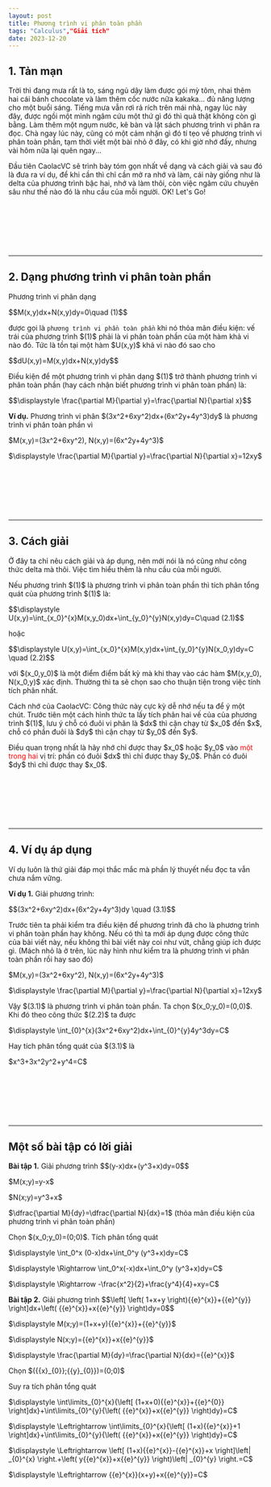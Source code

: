 ```yaml
---
layout: post
title: Phương trình vi phân toàn phần
tags: "Calculus","Giải tích"
date: 2023-12-20
---
```

<h2 id="tan-man">1. Tản mạn</h2>
<p>Trời thì đang mưa rất là to, sáng ngủ dậy làm được gói mỳ tôm, nhai thêm hai cái bánh chocolate và làm thêm cốc nước nữa kakaka... đủ năng lượng cho một buổi sáng. Tiếng mưa vẫn rơi rả rích trên mái nhà, ngay lúc này đây, được ngồi một mình ngâm cứu một thứ gì đó thì quả thật không còn gì bằng. Làm thêm một ngụm nước, kê bàn và lật sách phương trình vi phân ra đọc. Chà ngay lúc này, cũng có một cảm nhận gì đó tí tẹo về phương trình vi phân toàn phần, tạm thời viết một bài nhỏ ở đây, có khi giờ nhớ đấy, nhưng vài hôm nữa lại quên ngay...</p>
<p>Đầu tiên CaolacVC sẽ trình bày tóm gọn nhất về dạng và cách giải và sau đó là đưa ra ví dụ, để khi cần thì chỉ cần mở ra nhớ và làm, cái này giống như là delta của phương trình bậc hai, nhớ và làm thôi, còn việc ngâm cứu chuyên sâu như thế nào đó là nhu cầu của mỗi người. OK! Let's Go!</p>
</div>

<script async src="https://pagead2.googlesyndication.com/pagead/js/adsbygoogle.js"></script><ins class="adsbygoogle" style="display:inline-block;width:728px;height:90px" data-ad-client="ca-pub-8730937392758531" data-ad-host="ca-host-pub-1556223355139109"data-ad-slot="2844442537"></ins><script>(adsbygoogle = window.adsbygoogle || []).push({});</script>

<hr><!-------------------------------------------------->
<div><!----------------DẠNG CỦA PHƯƠNG TRÌNH VI PHÂN TOÀN PHẦN------------->
<h2 id="dang">2. Dạng phương trình vi phân toàn phần</h2>
<div class="dn">
  <p>Phương trình vi phân dạng</p>
  <p>$$M(x,y)dx+N(x,y)dy=0\quad (1)$$</p>
  <p>được gọi là <code>phương trình vi phần toàn phần</code> khi nó thỏa mãn điều kiện: vế trái của phương trình $(1)$ phải là vi phân toàn phần của một hàm khả vi nào đó. Tức là tồn tại một hàm $U(x,y)$ khả vi nào đó sao cho</p>
  <p>$$dU(x,y)=M(x,y)dx+N(x,y)dy$$</p>
  <p>Điều kiện để một phương trình vi phân dạng $(1)$ trở thành phương trình vi phân toàn phần (hay cách nhận biết phương trình vi phân toàn phần) là:</p>
  <p>$$\displaystyle \frac{\partial M}{\partial y}=\frac{\partial N}{\partial x}$$</p>
</div>
<p><b>Ví dụ.</b> Phương trình vi phân $(3x^2+6xy^2)dx+(6x^2y+4y^3)dy$  là phương trình vi phân toàn phần vì</p>
<p>$M(x,y)=(3x^2+6xy^2), N(x,y)=(6x^2y+4y^3)$</p>
<p>$\displaystyle \frac{\partial M}{\partial y}=\frac{\partial N}{\partial x}=12xy$</p>
</div>

<script async src="https://pagead2.googlesyndication.com/pagead/js/adsbygoogle.js"></script><ins class="adsbygoogle" style="display:inline-block;width:728px;height:90px" data-ad-client="ca-pub-8730937392758531" data-ad-host="ca-host-pub-1556223355139109"data-ad-slot="2844442537"></ins><script>(adsbygoogle = window.adsbygoogle || []).push({});</script>

<hr>

<div><!-------------------CÁCH GIẢI-------------------->
<h2 id="cach-giai">3. Cách giải</h2>
<p>Ở đây ta chỉ nêu cách giải và áp dụng, nên mới nói là nó cũng như công thức delta mà thôi. Việc tìm hiểu thêm là nhu cầu của mỗi người.</p>
<div class="dl">
  <p>Nếu phương trình $(1)$ là phương trình vi phân toàn phần thì tích phân tổng quát của phương trình $(1)$ là:</p>
  <p>$$\displaystyle U(x,y)=\int_{x_0}^{x}M(x,y_0)dx+\int_{y_0}^{y}N(x,y)dy=C\quad (2.1)$$</p>
  <p>hoặc</p>
  <p>$$\displaystyle U(x,y)=\int_{x_0}^{x}M(x,y)dx+\int_{y_0}^{y}N(x_0,y)dy=C \quad (2.2)$$</p>
  <p>với $(x_0,y_0)$ là một điểm điểm bất kỳ mà khi thay vào các hàm $M(x,y_0), N(x_0,y)$ xác định. Thường thì ta sẽ chọn sao cho thuận tiện trong việc tính tích phân nhất.</p>
</div>
<div class="dl">
  <p>Cách nhớ của CaolacVC: Công thức này cực kỳ dễ nhớ nếu ta để ý một chút. Trước tiên một cách hình thức ta lấy tích phân hai vế của của phương trình $(1)$, lưu ý chỗ có đuôi vi phân là $dx$ thì cận chạy từ $x_0$ đến $x$, chỗ có phần đuôi là $dy$ thì cận chạy từ $y_0$ đến $y$.</p>
  <p>Điều quan trọng nhất là hãy nhớ chỉ được thay $x_0$ hoặc $y_0$ vào <span style="color:red">một trong hai</span> vị trí: phần có đuôi $dx$ thì chỉ được thay $y_0$. Phần có đuôi $dy$ thì chỉ được thay $x_0$.</p>
</div>
</div>

<script async src="https://pagead2.googlesyndication.com/pagead/js/adsbygoogle.js"></script><ins class="adsbygoogle" style="display:inline-block;width:728px;height:90px" data-ad-client="ca-pub-8730937392758531" data-ad-host="ca-host-pub-1556223355139109"data-ad-slot="2844442537"></ins><script>(adsbygoogle = window.adsbygoogle || []).push({});</script>

<hr>
<div><!-----------------------VÍ DỤ ÁP DỤNG------------------>
<h2 id="vi-du">4. Ví dụ áp dụng</h2>
<p>Ví dụ luôn là thứ giải đáp mọi thắc mắc mà phần lý thuyết nếu đọc ta vẫn chưa nắm vững.</p>
<div class="bt">
  <p><b>Ví dụ 1.</b> Giải phương trình:</p>
  <p>$$(3x^2+6xy^2)dx+(6x^2y+4y^3)dy \quad (3.1)$$</p>
</div>
<p>Trước tiên ta phải kiểm tra điều kiện để phương trình đã cho là phương trình vi phân toàn phần hay không. Nếu có thì ta mới áp dụng được công thức của bài viết này, nếu không thì bài viết này coi như vứt, chẳng giúp ích được gì. (Mách nhỏ là ở trên, lúc nãy hình như kiểm tra là phương trình vi phân toàn phần rồi hay sao đó)</p>
<p>$M(x,y)=(3x^2+6xy^2), N(x,y)=(6x^2y+4y^3)$</p>
<p>$\displaystyle \frac{\partial M}{\partial y}=\frac{\partial N}{\partial x}=12xy$</p>
<p>Vậy $(3.1)$ là phương trình vi phân toàn phần. Ta chọn $(x_0;y_0)=(0,0)$. Khi đó theo công thức $(2.2)$ ta được</p>
<p>$\displaystyle \int_{0}^{x}(3x^2+6xy^2)dx+\int_{0}^{y}4y^3dy=C$</p>
<p>Hay tích phân tổng quát của $(3.1)$ là</p>
<p>$x^3+3x^2y^2+y^4=C$</p>
</div>

<script async src="https://pagead2.googlesyndication.com/pagead/js/adsbygoogle.js"></script><ins class="adsbygoogle" style="display:inline-block;width:728px;height:90px" data-ad-client="ca-pub-8730937392758531" data-ad-host="ca-host-pub-1556223355139109"data-ad-slot="2844442537"></ins><script>(adsbygoogle = window.adsbygoogle || []).push({});</script>

<hr>
<h2 id="bai-tap">Một số bài tập có lời giải</h2>

<div class="bt">
  <p><b>Bài tập 1.</b> Giải phương trình $$(y-x)dx+(y^3+x)dy=0$$</p>
</div>
<p>$M(x;y)=y-x$</p>
<p>$N(x;y)=y^3+x$</p>
<p>$\dfrac{\partial M}{dy}=\dfrac{\partial N}{dx}=1$ (thỏa mãn điều kiện của phương trình vi phân toàn phần)</p>
<p>Chọn $(x_0;y_0)=(0;0)$. Tích phân tổng quát</p>
<p>$\displaystyle \int_0^x (0-x)dx+\int_0^y (y^3+x)dy=C$</p>
<p>$\displaystyle \Rightarrow \int_0^x(-x)dx+\int_0^y (y^3+x)dy=C$</p>
<p>$\displaystyle \Rightarrow -\frac{x^2}{2}+\frac{y^4}{4}+xy=C$</p>


<div class="bt">
  <p><b>Bài tập 2.</b> Giải phương trình $$\left[ \left( 1+x+y \right){{e}^{x}}+{{e}^{y}} \right]dx+\left( {{e}^{x}}+x{{e}^{y}} \right)dy=0$$</p>
</div>
<p>$\displaystyle M(x;y)=(1+x+y){{e}^{x}}+{{e}^{y}}$</p>
<p>$\displaystyle N(x;y)={{e}^{x}}+x{{e}^{y}}$</p>
<p>$\displaystyle \frac{\partial M}{dy}=\frac{\partial N}{dx}={{e}^{x}}$</p>
<p>Chọn $({{x}_{0}};{{y}_{0}})=(0;0)$</p>
<p>Suy ra tích phân tổng quát</p>
<p>$\displaystyle \int\limits_{0}^{x}{\left[ (1+x+0){{e}^{x}}+{{e}^{0}} \right]dx}+\int\limits_{0}^{y}{\left( {{e}^{x}}+x{{e}^{y}} \right)dy}=C$</p>
<p>$\displaystyle \Leftrightarrow \int\limits_{0}^{x}{\left[ (1+x){{e}^{x}}+1 \right]dx}+\int\limits_{0}^{y}{\left( {{e}^{x}}+x{{e}^{y}} \right)dy}=C$</p>
<p>$\displaystyle \Leftrightarrow \left[ (1+x){{e}^{x}}-{{e}^{x}}+x \right]\left| _{0}^{x} \right.+\left( y{{e}^{x}}+x{{e}^{y}} \right)\left| _{0}^{y} \right.=C$</p>
<p>$\displaystyle \Leftrightarrow {{e}^{x}}(x+y)+x{{e}^{y}}=C$</p>
